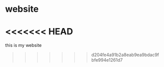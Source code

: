 # website
<<<<<<< HEAD
=======

this is my website
>>>>>>> d204fe4a91b2a8eab9ea9bdac9fbfe994e1261d7
